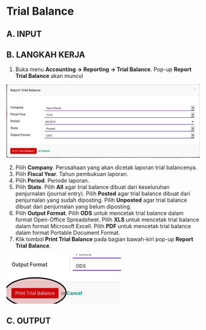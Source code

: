 # Trial Balance

## A. INPUT

## B. LANGKAH KERJA

1. Buka menu **Accounting -> Reporting -> Trial Balance**. Pop-up **Report Trial Balance** akan muncul

![](../img/trial-balance/pop-up-report-trial-balance.png)

2. Pilih **Company**. Perusahaan yang akan dicetak laporan trial balancenya.
3. Pilih **Fiscal Year**. Tahun pembukuan laporan.
4. Pilih **Period**. Periode laporan.
5. Pilih **State**. Pilih **All** agar trial balance dibuat dari keseluruhan penjurnalan (journal entry). Pilih **Posted** agar trial balance dibuat dari penjurnalan yang sudah diposting. Pilih **Unposted** agar trial balance dibuat dari penjurnalan yang belum diposting.
6. Pilih **Output Format**. Pilih **ODS** untuk mencetak trial balance dalam format Open-Office Spreadsheet. Pilih **XLS** untuk mencetak trial balance dalam format Microsoft Excell. Pilih **PDF** untuk mencetak trial balance dalam format Portable Document Format.
7. Klik tombol **Print Trial Balance** pada bagian bawah-kiri pop-up **Report Trial Balance**.

![](../img/trial-balance/tombol-print.png)

## C. OUTPUT
